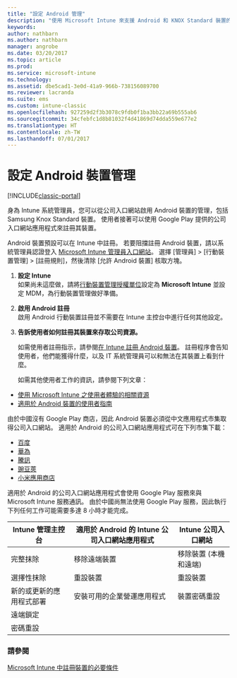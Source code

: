 ```yaml
---
title: "設定 Android 管理"
description: "使用 Microsoft Intune 來支援 Android 和 KNOX Standard 裝置的行動裝置管理 (MDM)。"
keywords: 
author: nathbarn
ms.author: nathbarn
manager: angrobe
ms.date: 03/20/2017
ms.topic: article
ms.prod: 
ms.service: microsoft-intune
ms.technology: 
ms.assetid: dbe5cad1-3e0d-41a9-966b-738156089700
ms.reviewer: lacranda
ms.suite: ems
ms.custom: intune-classic
ms.openlocfilehash: 927259d2f3b3078c9fdb0f1ba3bb22a69b555ab6
ms.sourcegitcommit: 34cfebfc1d8b81032f4d41869d74dda559e677e2
ms.translationtype: HT
ms.contentlocale: zh-TW
ms.lasthandoff: 07/01/2017
---
```

# <a name="set-up-android-device-management"></a>設定 Android 裝置管理

[!INCLUDE[classic-portal](../includes/classic-portal.md)]

身為 Intune 系統管理員，您可以從公司入口網站啟用 Android 裝置的管理，包括 Samsung Knox Standard 裝置。 使用者接著可以使用 Google Play 提供的公司入口網站應用程式來註冊其裝置。

Android 裝置預設可以在 Intune 中註冊。 若要阻擋註冊 Android 裝置，請以系統管理員認證登入 [Microsoft Intune 管理員入口網站](https://manage.microsoft.com)。 選擇 [管理員] > [行動裝置管理] > [註冊規則]，然後清除 [允許 Android 裝置] 核取方塊。

1.  **設定 Intune**<br>
    如果尚未這麼做，請將[行動裝置管理授權單位](prerequisites-for-enrollment.md#step-2-set-mdm-authority)設定為 **Microsoft Intune** 並設定 MDM，為行動裝置管理做好準備。

2.  **啟用 Android 註冊**<br>
    啟用 Android 行動裝置註冊並不需要在 Intune 主控台中進行任何其他設定。

3.  **告訴使用者如何註冊其裝置來存取公司資源。**

    如需使用者註冊指示，請參閱[在 Intune 註冊 Android 裝置](https://docs.microsoft.com/intune-user-help/enroll-your-device-in-intune-android)。 註冊程序會告知使用者，他們能獲得什麼，以及 IT 系統管理員可以和無法在其裝置上看到什麼。

    如需其他使用者工作的資訊，請參閱下列文章：
  - [使用 Microsoft Intune 之使用者體驗的相關資源](/intune/end-user-educate)
  - [適用於 Android 裝置的使用者指南](https://docs.microsoft.com/intune-user-help/using-your-android-device-with-intune)

由於中國沒有 Google Play 商店，因此 Android 裝置必須從中文應用程式市集取得公司入口網站。 適用於 Android 的公司入口網站應用程式可在下列市集下載：
* [百度](https://go.microsoft.com/fwlink/?linkid=836946)
* [華為](https://go.microsoft.com/fwlink/?linkid=836948)
* [騰訊](https://go.microsoft.com/fwlink/?linkid=836949)
* [豌豆莢](https://go.microsoft.com/fwlink/?linkid=836950)
* [小米應用商店](https://go.microsoft.com/fwlink/?linkid=836947)

適用於 Android 的公司入口網站應用程式會使用 Google Play 服務來與 Microsoft Intune 服務通訊。 由於中國尚無法使用 Google Play 服務，因此執行下列任何工作可能需要多達 8 小時才能完成。 

|Intune 管理主控台| 適用於 Android 的 Intune 公司入口網站應用程式 |Intune 公司入口網站|   
|---|---|---|
|完整抹除| 移除遠端裝置| 移除裝置 (本機和遠端)|
|選擇性抹除| 重設裝置| 重設裝置|
|新的或更新的應用程式部署| 安裝可用的企業營運應用程式| 裝置密碼重設|
|遠端鎖定|||
|密碼重設|||

### <a name="see-also"></a>請參閱
[Microsoft Intune 中註冊裝置的必要條件](prerequisites-for-enrollment.md)
